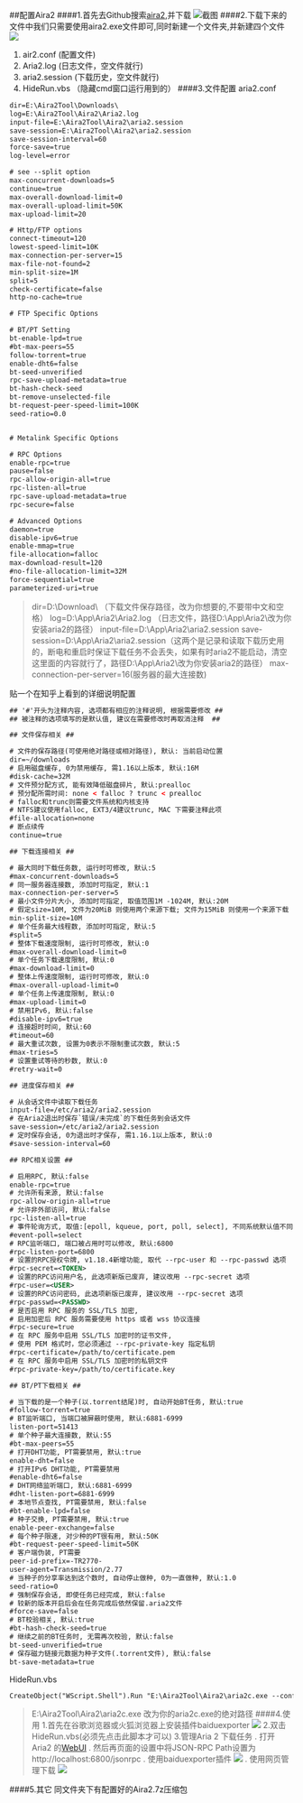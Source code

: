 ##配置Aira2
####1.首先去Github搜索[aira2](https://github.com/aria2/aria2/releases),并下载
![截图](./Screen/Github_aira2.png)
####2.下载下来的文件中我们只需要使用aira2.exe文件即可,同时新建一个文件夹,并新建四个文件
![](./Screen/Aira2List.jpg)
1. air2.conf (配置文件)
2. Aria2.log (日志文件，空文件就行)
3. aria2.session (下载历史，空文件就行)
4. HideRun.vbs （隐藏cmd窗口运行用到的）
####3.文件配置
aria2.conf
```xml
dir=E:\Aira2Tool\Downloads\
log=E:\Aira2Tool\Aira2\Aria2.log
input-file=E:\Aira2Tool\Aira2\aria2.session
save-session=E:\Aira2Tool\Aira2\aria2.session
save-session-interval=60
force-save=true
log-level=error

# see --split option
max-concurrent-downloads=5
continue=true
max-overall-download-limit=0
max-overall-upload-limit=50K
max-upload-limit=20

# Http/FTP options
connect-timeout=120
lowest-speed-limit=10K
max-connection-per-server=15
max-file-not-found=2
min-split-size=1M
split=5
check-certificate=false
http-no-cache=true

# FTP Specific Options

# BT/PT Setting
bt-enable-lpd=true
#bt-max-peers=55
follow-torrent=true
enable-dht6=false
bt-seed-unverified
rpc-save-upload-metadata=true
bt-hash-check-seed
bt-remove-unselected-file
bt-request-peer-speed-limit=100K
seed-ratio=0.0


# Metalink Specific Options

# RPC Options
enable-rpc=true
pause=false
rpc-allow-origin-all=true
rpc-listen-all=true
rpc-save-upload-metadata=true
rpc-secure=false

# Advanced Options
daemon=true
disable-ipv6=true
enable-mmap=true
file-allocation=falloc
max-download-result=120
#no-file-allocation-limit=32M
force-sequential=true
parameterized-uri=true
```
>dir=D:\Download\ （下载文件保存路径，改为你想要的,不要带中文和空格）
>log=D:\App\Aria2\Aria2.log （日志文件，路径D:\App\Aria2\改为你安装aria2的路径）
>input-file=D:\App\Aria2\aria2.session
>save-session=D:\App\Aria2\aria2.session（这两个是记录和读取下载历史用的，断电和重启时保证下载任务不会丢失，如果有时aria2不能启动，清空这里面的内容就行了，路径D:\App\Aria2\改为你安装aria2的路径）
>max-connection-per-server=16(服务器的最大连接数)

贴一个在知乎上看到的详细说明配置
```xml
## '#'开头为注释内容, 选项都有相应的注释说明, 根据需要修改 ##
## 被注释的选项填写的是默认值, 建议在需要修改时再取消注释  ##

## 文件保存相关 ##

# 文件的保存路径(可使用绝对路径或相对路径), 默认: 当前启动位置
dir=~/downloads
# 启用磁盘缓存, 0为禁用缓存, 需1.16以上版本, 默认:16M
#disk-cache=32M
# 文件预分配方式, 能有效降低磁盘碎片, 默认:prealloc
# 预分配所需时间: none < falloc ? trunc < prealloc
# falloc和trunc则需要文件系统和内核支持
# NTFS建议使用falloc, EXT3/4建议trunc, MAC 下需要注释此项
#file-allocation=none
# 断点续传
continue=true

## 下载连接相关 ##

# 最大同时下载任务数, 运行时可修改, 默认:5
#max-concurrent-downloads=5
# 同一服务器连接数, 添加时可指定, 默认:1
max-connection-per-server=5
# 最小文件分片大小, 添加时可指定, 取值范围1M -1024M, 默认:20M
# 假定size=10M, 文件为20MiB 则使用两个来源下载; 文件为15MiB 则使用一个来源下载
min-split-size=10M
# 单个任务最大线程数, 添加时可指定, 默认:5
#split=5
# 整体下载速度限制, 运行时可修改, 默认:0
#max-overall-download-limit=0
# 单个任务下载速度限制, 默认:0
#max-download-limit=0
# 整体上传速度限制, 运行时可修改, 默认:0
#max-overall-upload-limit=0
# 单个任务上传速度限制, 默认:0
#max-upload-limit=0
# 禁用IPv6, 默认:false
#disable-ipv6=true
# 连接超时时间, 默认:60
#timeout=60
# 最大重试次数, 设置为0表示不限制重试次数, 默认:5
#max-tries=5
# 设置重试等待的秒数, 默认:0
#retry-wait=0

## 进度保存相关 ##

# 从会话文件中读取下载任务
input-file=/etc/aria2/aria2.session
# 在Aria2退出时保存`错误/未完成`的下载任务到会话文件
save-session=/etc/aria2/aria2.session
# 定时保存会话, 0为退出时才保存, 需1.16.1以上版本, 默认:0
#save-session-interval=60

## RPC相关设置 ##

# 启用RPC, 默认:false
enable-rpc=true
# 允许所有来源, 默认:false
rpc-allow-origin-all=true
# 允许非外部访问, 默认:false
rpc-listen-all=true
# 事件轮询方式, 取值:[epoll, kqueue, port, poll, select], 不同系统默认值不同
#event-poll=select
# RPC监听端口, 端口被占用时可以修改, 默认:6800
#rpc-listen-port=6800
# 设置的RPC授权令牌, v1.18.4新增功能, 取代 --rpc-user 和 --rpc-passwd 选项
#rpc-secret=<TOKEN>
# 设置的RPC访问用户名, 此选项新版已废弃, 建议改用 --rpc-secret 选项
#rpc-user=<USER>
# 设置的RPC访问密码, 此选项新版已废弃, 建议改用 --rpc-secret 选项
#rpc-passwd=<PASSWD>
# 是否启用 RPC 服务的 SSL/TLS 加密,
# 启用加密后 RPC 服务需要使用 https 或者 wss 协议连接
#rpc-secure=true
# 在 RPC 服务中启用 SSL/TLS 加密时的证书文件,
# 使用 PEM 格式时，您必须通过 --rpc-private-key 指定私钥
#rpc-certificate=/path/to/certificate.pem
# 在 RPC 服务中启用 SSL/TLS 加密时的私钥文件
#rpc-private-key=/path/to/certificate.key

## BT/PT下载相关 ##

# 当下载的是一个种子(以.torrent结尾)时, 自动开始BT任务, 默认:true
#follow-torrent=true
# BT监听端口, 当端口被屏蔽时使用, 默认:6881-6999
listen-port=51413
# 单个种子最大连接数, 默认:55
#bt-max-peers=55
# 打开DHT功能, PT需要禁用, 默认:true
enable-dht=false
# 打开IPv6 DHT功能, PT需要禁用
#enable-dht6=false
# DHT网络监听端口, 默认:6881-6999
#dht-listen-port=6881-6999
# 本地节点查找, PT需要禁用, 默认:false
#bt-enable-lpd=false
# 种子交换, PT需要禁用, 默认:true
enable-peer-exchange=false
# 每个种子限速, 对少种的PT很有用, 默认:50K
#bt-request-peer-speed-limit=50K
# 客户端伪装, PT需要
peer-id-prefix=-TR2770-
user-agent=Transmission/2.77
# 当种子的分享率达到这个数时, 自动停止做种, 0为一直做种, 默认:1.0
seed-ratio=0
# 强制保存会话, 即使任务已经完成, 默认:false
# 较新的版本开启后会在任务完成后依然保留.aria2文件
#force-save=false
# BT校验相关, 默认:true
#bt-hash-check-seed=true
# 继续之前的BT任务时, 无需再次校验, 默认:false
bt-seed-unverified=true
# 保存磁力链接元数据为种子文件(.torrent文件), 默认:false
bt-save-metadata=true
```
HideRun.vbs
```xml
CreateObject("WScript.Shell").Run "E:\Aira2Tool\Aira2\aria2c.exe --conf-path=aria2.conf",0
```
>E:\Aira2Tool\Aira2\aria2c.exe 改为你的aria2c.exe的绝对路径
####4.使用
1.首先在谷歌浏览器或火狐浏览器上安装插件baiduexporter
![](./Screen/baiduexporter.jpg)
2.双击HideRun.vbs(必须先点击此脚本才可以)
3.管理Aria 2 下载任务
. 打开Aria2 的[WebUI](http://aria2c.com/)
. 然后再页面的设置中将JSON-RPC Path设置为http://localhost:6800/jsonrpc
. 使用baiduexporter插件
![](./Screen/manager_baidu.jpg)
. 使用网页管理下载
![](./Screen/aira2download.jpg)

####5.其它
同文件夹下有配置好的Aira2.7z压缩包